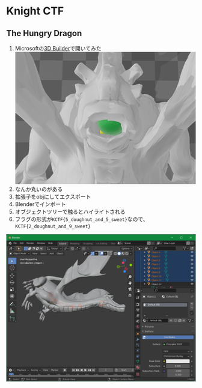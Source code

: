 # Knight CTF

## The Hungry Dragon

1. Microsoftの[3D Builder](https://www.microsoft.com/store/productId/9WZDNCRFJ3T6)で開いてみた
![s](./dragon_mouse.png)
1. なんか丸いのがある
1. 拡張子をobjにしてエクスポート
1. Blenderでインポート
1. オブジェクトツリーで触るとハイライトされる
1. フラグの形式が`KCTF{5_doughnut_and_5_sweet}`なので、`KCTF{2_doughnut_and_9_sweet}`

![The Hungry Dragon](./dragon.png)
